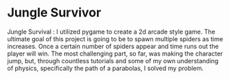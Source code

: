 # Jungle Survivor


Jungle Survival : I utilized pygame to create a 2d arcade style game. The ultimate goal of this project is going to be to spawn multiple spiders as time increases.  Once 
a certain number of spiders appear and time runs out the player will win. The most challenging part, so far, was making the character jump, but, through countless 
tutorials and some of my own understanding of physics, specifically the path of a parabolas, I solved my problem.

